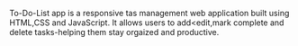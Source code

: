 To-Do-List app is a responsive tas management web application built using HTML,CSS and JavaScript. It allows users to add<edit,mark complete and delete tasks-helping them stay orgaized and productive.
